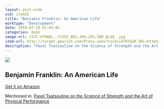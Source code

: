 ```yaml
---
layout: post-wide
uid: item25
title: "Benjamin Franklin: An American Life"
worktype: "Development"
date: 2016-07-29 01:01:01
categories: book
image-url: 517C-UTkNAL._SY291_BO1,204,203,200_QL40_.jpg
item-url: http://target.georiot.com/Proxy.ashx?tsid=14707&GR_URL=http%3A%2F%2Fwww.amazon.com%2FBenjamin-Franklin-An-American-Life%2Fdp%2F074325807X%2F
description: "Pavel Tsatsouline on the Science of Strength and the Art of Physical Performance"
---
```

<a href="http://target.georiot.com/Proxy.ashx?tsid=14707&GR_URL=http%3A%2F%2Fwww.amazon.com%2FBenjamin-Franklin-An-American-Life%2Fdp%2F074325807X%2F" target="blank"><img src="../../../../img/thumbs/517C-UTkNAL._SY291_BO1,204,203,200_QL40_.jpg" class="prod-img"></a>
<h2>Benjamin Franklin: An American Life</h2>
<p><a href="http://target.georiot.com/Proxy.ashx?tsid=14707&GR_URL=http%3A%2F%2Fwww.amazon.com%2FBenjamin-Franklin-An-American-Life%2Fdp%2F074325807X%2F" target="blank">Get it on Amazon</a><p>
<p>Mentioned in: <a href="http://fourhourworkweek.com/2015/01/15/pavel-tsatsouline/" target="blank">Pavel Tsatsouline on the Science of Strength and the Art of Physical Performance</a></p>
